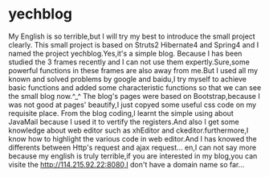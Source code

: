 # yechblog
My English is so terrible,but I will try my best to introduce the small project clearly.
This small project is based on Struts2 Hibernate4 and Spring4 and I named the project yechblog.Yes,it's a simple blog.
Because I has been studied the 3 frames recently and I can not use them expertly.Sure,some powerful functions in these frames are also away from me.But I used all my known and solved problems by google and baidu,I try myself to achieve basic functions and added some characteristic functions so that we can see the small blog now.^_^
The blog's pages were based on Bootstrap,because I was not good at pages' beautify,I just copyed some useful css code on my requisite place.
From the blog coding,I learnt the simple using about JavaMail because I used it to vertify the registers.And also I get some knowledge about web editor such as xhEditor and ckeditor.furthermore,I know how to highlight the various code in web editor.And I has knowed the differents between Http's request and ajax request...
en,I can not say more because my english is truly terrible,if you are interested in my blog,you can visite the http://114.215.92.22:8080,I don't have a domain name so far...
